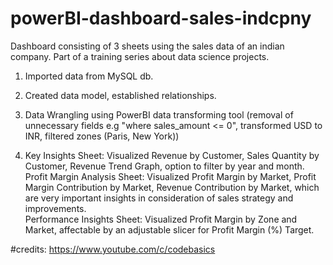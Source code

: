 # powerBI-dashboard-sales-indcpny
Dashboard consisting of 3 sheets using the sales data of an indian company. Part of a training series about data science projects.
1) Imported data from MySQL db.

2) Created data model, established relationships.

2) Data Wrangling using PowerBI data transforming tool (removal of unnecessary fields e.g "where sales_amount <= 0", transformed USD to INR, filtered zones (Paris, New York))

3) Key Insights Sheet: Visualized Revenue by Customer, Sales Quantity by Customer, Revenue Trend Graph, option to filter by year and month. 
Profit Margin Analysis Sheet: Visualized Profit Margin by Market, Profit Margin Contribution by Market, Revenue Contribution by Market, which are very important insights in consideration of sales strategy and improvements.                                                                                                            
Performance Insights Sheet: Visualized Profit Margin by Zone and Market, affectable by an adjustable slicer for Profit Margin (%) Target. 

#credits: https://www.youtube.com/c/codebasics
